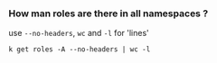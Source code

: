 ### How man roles are there in all namespaces ?

use `--no-headers`, `wc` and `-l` for 'lines'
``` shell
k get roles -A --no-headers | wc -l
```